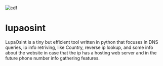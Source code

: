 ![cdf](https://user-images.githubusercontent.com/44644302/233470448-68114fc5-96a1-4fdd-a256-4f121c4a4e66.jpg)
# lupaosint
LupaOsint is a tiny but efficient tool written in python that focuses in DNS queries, ip info retriving, like Country, reverse ip lookup, and some info about the website in case that the ip has a hosting web server and in the future phone number info gathering features.
